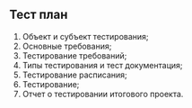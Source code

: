 ## Тест план

1. Объект и субъект тестирования;
2. Основные требования;
3. Тестирование требований;
4. Типы тестирования и тест документация;
5. Тестирование расписания;
6. Тестирование;
7. Отчет о тестировании итогового проекта.
